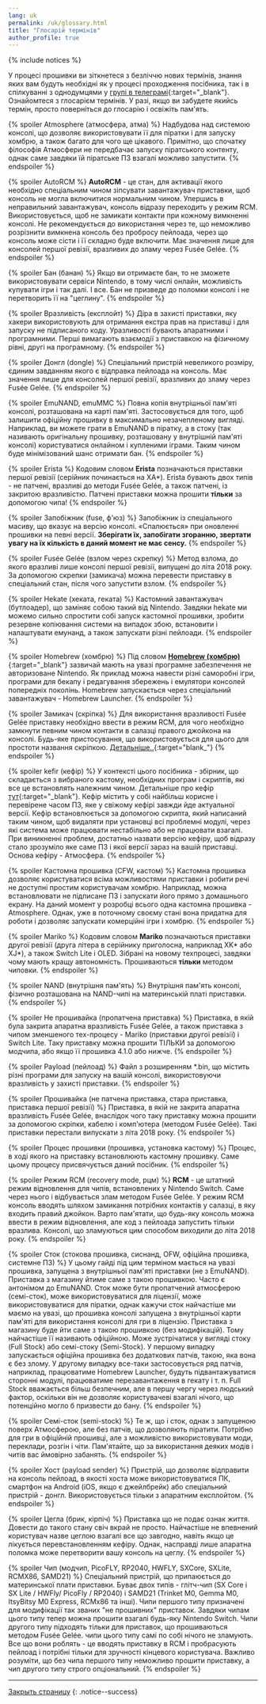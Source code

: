 ```yaml
---
lang: uk
permalink: /uk/glossary.html
title: "Глосарій термінів"
author_profile: true
---
```


{% include notices %}	

У процесі прошивки ви зіткнетеся з безліччю нових термінів, знання яких вам будуть необхідні як у процесі проходження посібника, так і в спілкуванні з однодумцями у [групі в телеграмі](http://t.me/kefir_urk){:target="_blank"}. Ознайомтеся з глосарієм термінів. У разі, якщо ви забудете якийсь термін, просто поверніться до глосарію і освіжіть пам'ять.

{% spoiler Atmosphere (атмосфера, атма) %}
Надбудова над системою консолі, що дозволяє використовувати її для піратки і для запуску хомбрю, а також багато для чого ще цікавого. Примітно, що спочатку філософія Атмосфери не передбачає запуску піратського контенту, однак саме завдяки їй піратське ПЗ взагалі можливо запустити.
{% endspoiler %}

{% spoiler AutoRCM %}
**AutoRCM** - це стан, для активації якого необхідно спеціальним чином зіпсувати завантажувач приставки, щоб консоль не могла включитися нормальним чином. Упершись в неправильний завантажувач, консоль відразу переходить у режим RCM. Використовується, щоб не замикати контакти при кожному вимкненні консолі. Не рекомендується до використання через те, що неможливо розрізнити вимкнена консоль без пробросу пейлоада, через що консоль може сісти і її складно буде включити. Має значення лише для консолей першої ревізії, вразливих до зламу через Fusée Gelée.
{% endspoiler %}

{% spoiler Бан (банан) %}
Якщо ви отримаєте бан, то не зможете використовувати сервіси Nintendo, в тому числі онлайн, можливість купувати ігри і так далі. І все. Бан не призведе до поломки консолі і не перетворить її на "цеглину".
{% endspoiler %}

{% spoiler Вразливість (експлойт) %}
Діра в захисті приставки, яку хакери використовують для отримання екстра прав на приставці і для запуску не підписаного коду. Уразливості бувають апаратними і програмними. Перші вимагають взаємодії з приставкою на фізичному рівні, другі на програмному.
{% endspoiler %}

{% spoiler Донгл (dongle) %}
Спеціальний пристрій невеликого розміру, єдиним завданням якого є відправка пейлоада на консоль. Має значення лише для консолей першої ревізії, вразливих до зламу через Fusée Gelée.
{% endspoiler %}

{% spoiler EmuNAND, emuMMC %}
Повна копія внутрішньої пам'яті консолі, розташована на карті пам'яті. Застосовується для того, щоб залишити офіційну прошивку в максимально незачепленому вигляді. Наприклад, ви можете грати в EmuNAND в піратку, а в стоку (так називають оригінальну прошивку, розташовану у внутрішній пам'яті консолі) користуватися онлайном і купленими іграми. Таким чином буде мінімізований шанс отримати бан.
{% endspoiler %}

{% spoiler Erista %}
Кодовим словом **Erista** позначаються приставки першої ревізії (серійник починається на XA*). Erista бувають двох типів - не патчені, вразливі до методи Fusée Gelée, а також патчені, із закритою вразливістю. Патчені приставки можна прошити **тільки** за допомогою чипа!
{% endspoiler %}

{% spoiler Запобіжник (fuse, ф'юз) %}
Запобіжник із спеціального масиву, що вказує на версію консолі. «Спалюється» при оновленні прошивки на певні версії. **Зберігати їх, запобігати згоранню, звертати увагу на їх кількість в даний момент не має сенсу.**
{% endspoiler %}

{% spoiler Fusée Gelée (взлом через скрепку) %}
Метод взлома, до якого вразливі лише консолі першої ревізії, випущені до літа 2018 року. За допомогою скрепки (замикача) можна перевести приставку в спеціальний стан, після чого запустити взлом.
{% endspoiler %}

{% spoiler Hekate (хеката, геката) %}
Кастомний завантажувач (бутлоадер), що заміняє собою такий від Nintendo. Завдяки hekate ми можемо сильно спростити собі запуск кастомної прошивки, зробити резервне копіювання системи на випадок збою, встановити і налаштувати емунанд, а також запускати різні пейлоади.
{% endspoiler %}

{% spoiler Homebrew (хомбрю) %}
Під словом [**Homebrew (хомбрю)**](https://uk.wikipedia.org/wiki/homebrew_(%D0%BA%D0%BE%D0%BC%D0%BF%27%D1%8E%D1%82%D0%B5%D1%80%D0%BD%D1%96_%D1%96%D0%B3%D1%80%D0%B8)){:target="_blank"} зазвичай мають на увазі програмне забезпечення не авторизоване Nintendo. Як приклад можна навести різні саморобні ігри, програми для бекапу і редагування збережень і емулятори консолей попередніх поколінь. Homebrew запускається через спеціальний завантажувач - Homebrew Launcher.
{% endspoiler %}

{% spoiler Замикач (скріпка) %}
Для використання вразливості Fusée Gelée приставку необхідно ввести в режим RCM, для чого необхідно замкнути певним чином контакти в салазці правого джойкона на консолі. Будь-яке пристосування, що використовується для цього для простоти названня скріпкою. [Детальніше..](fusee-gelee#замикатель){:target="blank_"}
{% endspoiler %}

{% spoiler kefir (кефір) %}
У контексті цього посібника - збірник, що складається з вибраного кастому, необхідних програм і скриптів, які все це встановлять належним чином. Детальніше про кефір [тут](https://kefir.customfw.xyz){:target="_blank"}. Кефір містить у собі найбільш корисне і перевірене часом ПЗ, яке у свіжому кефірі завжди йде актуальної версії. Кефір встановлюється за допомогою скрипта, який написаний таким чином, щоб видаляти при установці всі проблемні модулі, через які система може працювати нестабільно або не працювати взагалі. При виникненні проблем, достатньо назвати версію кефіру, щоб відразу стало зрозуміло яке саме ПЗ і якої версії зараз на вашій приставці. Основа кефіру - Атмосфера.
{% endspoiler %}

{% spoiler Кастомна прошивка (CFW, кастом) %}
Кастомна прошивка дозволяє користуватися всіма можливостями приставки і робити речі не доступні простим користувачам хомбрю. Наприклад, можна встановлювати не підписане ПЗ і запускати його прямо з домашнього екрану. На даний момент у розробці всього одна кастомна прошивка - Atmosphere. Однак, уже в поточному своєму стані вона придатна для роботи і дозволяє запускати комерційні ігри і хомбрю.
{% endspoiler %}

{% spoiler Mariko %}
Кодовим словом **Mariko** позначаються приставки другої ревізії (друга літера в серійнику приголосна, наприклад XK* або XJ*), а також Switch Lite і OLED. Зібрані на новому техпроцесі, завдяки чому мають кращу автономність. Прошиваються **тільки** методом чиповки.
{% endspoiler %}

{% spoiler NAND (внутрішня пам'ять) %}
Внутрішня пам'ять консолі, фізично розташована на NAND-чипі на материнській платі приставки.
{% endspoiler %}

{% spoiler Не прошивайка (пропатчена приставка) %}
Приставка, в якій була закрита апаратна вразливість Fusée Gelée, а також приставка з чипом зменшеного тех-процесу - Mariko (приставки другої ревізії) і Switch Lite. Таку приставку можна прошити ТІЛЬКИ за допомогою модчипа, або якщо її прошивка 4.1.0 або нижче.
{% endspoiler %}

{% spoiler Payload (пейлоад) %}
Файл з розширенням *.bin, що містить різні програми для запуску на вашій консолі, використовуючи вразливість у захисті приставки.
{% endspoiler %}

{% spoiler Прошивайка (не патчена приставка, стара приставка, приставка першої ревізії) %}
Приставка, в якій не закрита апаратна вразливість Fusée Gelée, внаслідок чого таку приставку можна прошити за допомогою скріпки, кабелю і комп'ютера (методом Fusée Gelée). Такі приставки перестали випускати з літа 2018 року.
{% endspoiler %}

{% spoiler Процес прошивки (прошивка, установка кастому) %}
Процес, в ході якого на приставку встановлюють кастомну прошивку. Саме цьому процесу присвячується даний посібник.
{% endspoiler %}

{% spoiler Режим RCM (recovery mode, рцм) %}
**RCM** - це штатний режим відновлення для чипів, встановлених у Nintendo Switch. Саме через нього і відбувається злам методом Fusée Gelée. У режим RCM консоль вводять шляхом замикання потрібних контактів у салазці, в яку входить правий джойкон. Варто пам'ятати, що будь-яку консоль можна ввести в режим відновлення, але код з пейлоада запустить тільки вразлива. Консолі, що зламуються цим способом виходили до літа 2018 року.
{% endspoiler %}

{% spoiler Сток (стокова прошивка, сиснанд, OFW, офіційна прошивка, системне ПЗ) %}
У цьому гайді під цим терміном мається на увазі прошивка, запущена з внутрішньої пам'яті приставки (не з EmuNAND). Приставка з магазину йтиме саме з такою прошивкою.
Часто є антонімом до EmuNAND. Сток може бути пропатчений атмосферою (семі-сток), може використовуватися для ліцензії, може використовуватися для піратки, однак кажучи сток найчастіше ми маємо на увазі, що прошивка консолі запущена з внутрішньої карти пам'яті для використання консолі для гри в ліцензію.
Приставка з магазину буде йти саме з такою прошивкою (без модифікацій). Тому найчастіше її називають офіційною. Може зустрічатися у вигляді стоку (Full Stock) або семі-стоку (Semi-Stock). У першому випадку запускається офіційна прошивка без додаткових патчів, такою, яка вона є без злому. У другому випадку все-таки застосовується ряд патчів, наприклад, працюватиме Homebrew Launcher, будуть підвантажуватися сторонні модулі, працюватиме перезавантаження в гекату і т. п. Full Stock вважається більш безпечним, але в першу чергу через людський фактор, оскільки він не дозволяє користувачеві взагалі нічого, що потенційно могло б призвести до бану.
{% endspoiler %}

{% spoiler Семі-сток (semi-stock) %}
Те ж, що і сток, однак з запущеною поверх Атмосферою, але без патчів, що дозволяють піратити. Потрібно для гри в офіційній прошивці, але з можливістю використовувати моди, переклади, розгін і чіти. Пам'ятайте, що за використання деяких модів і читів вас ймовірно забанять.
{% endspoiler %}

{% spoiler Хост (payload sender) %}
Пристрій, що дозволяє відправити на консоль пейлоад, в якості хоста може використовуватися ПК, смартфон на Android (iOS, якщо є джейлбрейк) або спеціальний пристрій - донгл. Використовується тільки з апаратним експлойтом.
{% endspoiler %}

{% spoiler Цегла (брик, кірпіч) %}
Приставка що не подає ознак життя. Довести до такого стану свіч вкрай не просто. Найчастіше не впевнений користувач назве цеглою взагалі все що завгодно, навіть якщо це лікується перевстановленням кефіру. Однак, насправді лише апаратна поломка може перетворити вашу консоль на цеглу.
{% endspoiler %}

{% spoiler Чип (модчип, PicoFLY, RP2040, HWFLY, SXCore, SXLite, RCMX86, SAMD21) %}
Спеціальний пристрій, що припаюється до материнської плати приставки. Буває двох типів - глітч-чип (SX Core і SX Lite / HWFly/ PicoFly / RP2040) і SAMD21 (Trinket M0, Gemma M0, ItsyBitsy M0 Express, RCMx86 та інші). Чипи першого типу призначені для модифікації так званих "не прошивних" приставок. Завдяки чипам цього типу тепер можна прошити взагалі будь-яку Nintendo Switch. Чипи другого типу підходять тільки для приставок, що прошиваються методом Fusée Gelée. чипи цього типу самі по собі нічого не зламують. Все що вони роблять - це вводять приставку в RCM і пробрасують пейлоад і потрібні тільки для зручності кінцевого користувача. Важливо розуміти, що без чипа першого типу неможливо прошити приставку, а чип другого типу строго опціональний.
{% endspoiler %}

____

[Закрыть страницу](javascript:window.close();)
{: .notice--success}